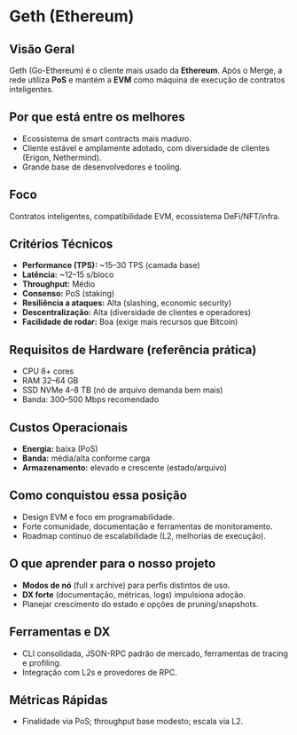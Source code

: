 # Geth (Ethereum)
## Visão Geral
Geth (Go-Ethereum) é o cliente mais usado da **Ethereum**. Após o Merge, a rede utiliza **PoS** e mantém a **EVM** como máquina de execução de contratos inteligentes.

## Por que está entre os melhores
- Ecossistema de smart contracts mais maduro.
- Cliente estável e amplamente adotado, com diversidade de clientes (Erigon, Nethermind).
- Grande base de desenvolvedores e tooling.

## Foco
Contratos inteligentes, compatibilidade EVM, ecossistema DeFi/NFT/infra.

## Critérios Técnicos
- **Performance (TPS):** ~15–30 TPS (camada base)  
- **Latência:** ~12–15 s/bloco  
- **Throughput:** Médio  
- **Consenso:** PoS (staking)  
- **Resiliência a ataques:** Alta (slashing, economic security)  
- **Descentralização:** Alta (diversidade de clientes e operadores)  
- **Facilidade de rodar:** Boa (exige mais recursos que Bitcoin)

## Requisitos de Hardware (referência prática)
- CPU 8+ cores  
- RAM 32–64 GB  
- SSD NVMe 4–8 TB (nó de arquivo demanda bem mais)  
- Banda: 300–500 Mbps recomendado

## Custos Operacionais
- **Energia:** baixa (PoS)  
- **Banda:** média/alta conforme carga  
- **Armazenamento:** elevado e crescente (estado/arquivo)

## Como conquistou essa posição
- Design EVM e foco em programabilidade.
- Forte comunidade, documentação e ferramentas de monitoramento.
- Roadmap contínuo de escalabilidade (L2, melhorias de execução).

## O que aprender para o nosso projeto
- **Modos de nó** (full x archive) para perfis distintos de uso.
- **DX forte** (documentação, métricas, logs) impulsiona adoção.
- Planejar crescimento do estado e opções de pruning/snapshots.

## Ferramentas e DX
- CLI consolidada, JSON-RPC padrão de mercado, ferramentas de tracing e profiling.
- Integração com L2s e provedores de RPC.

## Métricas Rápidas
- Finalidade via PoS; throughput base modesto; escala via L2.

